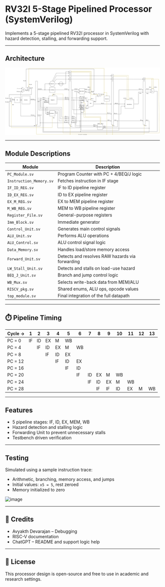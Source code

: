 # RV32I 5-Stage Pipelined Processor (SystemVerilog)

Implements a 5-stage pipelined RV32I processor in SystemVerilog with hazard detection, stalling, and forwarding support.

---

## Architecture
![abcxyz](ppelin.svg)

---

##  Module Descriptions

| Module              | Description |
|---------------------|-------------|
| `PC_Module.sv`      | Program Counter with PC + 4/BEQ/J logic |
| `Instruction_Memory.sv` | Fetches instruction in IF stage |
| `IF_ID_REG.sv`      | IF to ID pipeline register |
| `ID_EX_REG.sv`      | ID to EX pipeline register |
| `EX_M_REG.sv`       | EX to MEM pipeline register |
| `M_WB_REG.sv`       | MEM to WB pipeline register |
| `Register_File.sv`  | General-purpose registers |
| `Imm_Block.sv`      | Immediate generator |
| `Control_Unit.sv`   | Generates main control signals |
| `ALU_Unit.sv`       | Performs ALU operations |
| `ALU_Control.sv`    | ALU control signal logic |
| `Data_Memory.sv`    | Handles load/store memory access |
| `Forward_Unit.sv`   | Detects and resolves RAW hazards via forwarding |
| `LW_Stall_Unit.sv`  | Detects and stalls on load-use hazard |
| `BEQ_J_Unit.sv`     | Branch and jump control logic |
| `WB_Mux.sv`         | Selects write-back data from MEM/ALU |
| `RISCV_pkg.sv`      | Shared enums, ALU ops, opcode values |
| `top_module.sv`     | Final integration of the full datapath |

---

## ⏱️ Pipeline Timing

| Cycle →    | 1  | 2  | 3  | 4  | 5  | 6  | 7  | 8  | 9  | 10 | 11 | 12 | 13 |
|------------|----|----|----|----|----|----|----|----|----|----|----|----|----|
| PC = 0     | IF | ID | EX | M  | WB |    |    |    |    |    |    |    |    |
| PC = 4     |    | IF | ID | EX | M  | WB |    |    |    |    |    |    |    |
| PC = 8     |    |    | IF | ID | EX |    |    |    |    |    |    |    |    |
| PC = 12    |    |    |    | IF | ID | EX |    |    |    |    |    |    |    |
| PC = 16    |    |    |    |    | IF | ID |    |    |    |    |    |    |    |
| PC = 20    |    |    |    |    |    | IF | ID | EX | M  | WB |    |    |    |
| PC = 24    |    |    |    |    |    |    | IF | ID | EX | M  | WB |    |    |
| PC = 28    |    |    |    |    |    |    |    | IF | IF | ID | EX | M  | WB |


---


##  Features

- 5 pipeline stages: IF, ID, EX, MEM, WB  
- Hazard detection and stalling logic  
- Forwarding Unit to prevent unnecessary stalls  
- Testbench driven verification

---
##  Testing

Simulated using a sample instruction trace:
- Arithmetic, branching, memory access, and jumps
- Initial values: `x5 = 5`, rest zeroed
- Memory initialized to zero

<img width="1244" height="796" alt="image" src="https://github.com/user-attachments/assets/b2ec38a6-dc33-412d-a447-f5479dd2c7af" />

---

## 👤 Credits

- Avyakth Devarajan – Debugging
- RISC-V documentation  
- ChatGPT – README and support logic help

---

## 🪪 License

This processor design is open-source and free to use in academic and research settings.


